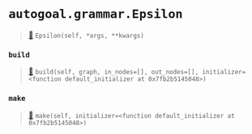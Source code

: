 # `autogoal.grammar.Epsilon`

> [📝](https://github.com/autogal/autogoal/blob/master/autogoal/grammar/_graph.py#L231)
> `Epsilon(self, *args, **kwargs)`

### `build`

> [📝](https://github.com/autogoal/autogoal/blob/master/autogoal/grammar/_graph.py#L232)
> `build(self, graph, in_nodes=[], out_nodes=[], initializer=<function default_initializer at 0x7fb2b5145048>)`

### `make`

> [📝](https://github.com/autogoal/autogoal/blob/master/autogoal/grammar/_graph.py#L161)
> `make(self, initializer=<function default_initializer at 0x7fb2b5145048>)`

